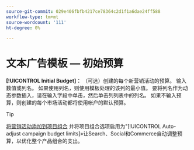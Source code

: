 ```yaml
---
source-git-commit: 029e406fbfb4217ce78364c2d1f1a6dae24ff588
workflow-type: tm+mt
source-wordcount: '111'
ht-degree: 0%

---
```

# 文本广告模板 — 初始预算

**[!UICONTROL Initial Budget]：** （可选）创建的每个新营销活动的预算。 输入数值或列名。 如果使用列名，则使用模板处理的该列的最小值。 要将列名作为动态参数插入，请在输入字段中单击，然后单击列列表中的列名。 如果不输入预算，则创建的每个市场活动都将使用帐户的默认预算。

>[!TIP]
>
>[将营销活动添加到项目组合](/help/search-social-commerce/campaign-management/campaign-assign-to-portfolio.md) 并将项目组合选项启用为&quot;[!UICONTROL Auto-adjust campaign budget limits]»让Search、Social和Commerce自动调整预算，以优化整个产品组合的支出。
